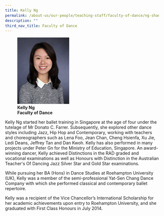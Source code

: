 ```yaml
---
title: Kelly Ng
permalink: /about-us/our-people/teaching-staff/faculty-of-dance/ng-shan-wei-kelly/
description: ""
third_nav_title: Faculty of Dance
---
```

<figure>
<img style="width:40%" src="/images/img_9899-kelly-ng.jpg">
<figcaption> <strong>Kelly Ng<br>
Faculty of Dance</strong> </figcaption>
</figure>


Kelly Ng started her ballet training in Singapore at the age of four under the tutelage of Mr Donato C. Farrer. Subsequently, she explored other dance styles including Jazz, Hip Hop and Contemporary, working with teachers and choreographers such as Lena Foo, Jean Chan, Cheng Hsienfa, Xu Jie, Ledi Deans, Jeffrey Tan and Dan Kwoh. Kelly has also performed in many projects under Peter Gn for the Ministry of Education, Singapore. An award-winning dancer, Kelly achieved Distinctions in the RAD graded and vocational examinations as well as Honours with Distinction in the Australian Teacher's Of Dancing Jazz Silver Star and Gold Star examinations.


While pursuing her BA (Hons) in Dance Studies at Roehampton University (UK), Kelly was a member of the semi-professional Yat-Sen Chang Dance Company with which she performed classical and contemporary ballet repertoire.


Kelly was a recipient of the Vice Chancellor’s International Scholarship for her academic achievements upon entry to Roehampton University, and she graduated with First Class Honours in July 2014.